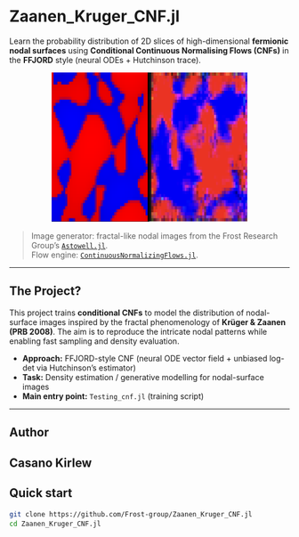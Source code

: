 # Zaanen_Kruger_CNF.jl

Learn the probability distribution of 2D slices of high-dimensional **fermionic nodal surfaces** using **Conditional Continuous Normalising Flows (CNFs)** in the **FFJORD** style (neural ODEs + Hutchinson trace).

<p align="center">
  <img src="original_vs_machine_long_test1.png" alt="Original vs machine-learned nodal slice" width="70%"> 
</p>

> Image generator: fractal-like nodal images from the Frost Research Group’s [`Astowell.jl`](https://github.com/Frost-group/Astowell.jl).  
> Flow engine: [`ContinuousNormalizingFlows.jl`](https://github.com/impICNF/ContinuousNormalizingFlows.jl).

---

## The Project?

This project trains **conditional CNFs** to model the distribution of nodal-surface images inspired by the fractal phenomenology of **Krüger & Zaanen (PRB 2008)**. The aim is to reproduce the intricate nodal patterns while enabling fast sampling and density evaluation.

- **Approach:** FFJORD-style CNF (neural ODE vector field + unbiased log-det via Hutchinson’s estimator)  
- **Task:** Density estimation / generative modelling for nodal-surface images  
- **Main entry point:** `Testing_cnf.jl` (training script)
---
## Author 
Casano Kirlew
---

## Quick start
```bash
git clone https://github.com/Frost-group/Zaanen_Kruger_CNF.jl
cd Zaanen_Kruger_CNF.jl


